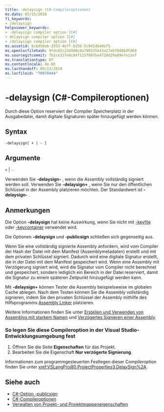 ```yaml
---
title: -delaysign (C#-Compileroptionen)
ms.date: 05/15/2018
f1_keywords:
- /delaysign
helpviewer_keywords:
- -delaysign compiler option [C#]
- delaysign compiler option [C#]
- /delaysign compiler option [C#]
ms.assetid: bcb058eb-2933-4e7f-b356-5c941db4de75
ms.openlocfilehash: 9fdc02c22d9d8c8a709155e43a17ebf0d86dfd69
ms.sourcegitcommit: 7b1ce327e8c84f115f007be4728d29a89efe11ef
ms.translationtype: HT
ms.contentlocale: de-DE
ms.lasthandoff: 09/13/2019
ms.locfileid: "70970444"
---
```

# <a name="-delaysign-c-compiler-options"></a>-delaysign (C#-Compileroptionen)

Durch diese Option reserviert der Compiler Speicherplatz in der Ausgabedatei, damit digitale Signaturen später hinzugefügt werden können.

## <a name="syntax"></a>Syntax

```console
-delaysign[ + | - ]
```

## <a name="arguments"></a>Argumente

`+` &#124; `-`

Verwenden Sie **-delaysign-** , wenn die Assembly vollständig signiert werden soll. Verwenden Sie **-delaysign+** , wenn Sie nur den öffentlichen Schlüssel in der Assembly platzieren möchten. Der Standardwert ist **-delaysign-** .

## <a name="remarks"></a>Anmerkungen

Die Option **-delaysign** hat keine Auswirkung, wenn Sie nicht mit [-keyfile](./keyfile-compiler-option.md) oder [-keycontainer](./keycontainer-compiler-option.md) verwendet wird.

Die Optionen **-delaysign** und **-publicsign** schließen sich gegenseitig aus.

Wenn Sie eine vollständig signierte Assembly anfordern, wird vom Compiler der Hash der Datei mit dem Manifest (Assemblymetadaten) erstellt und mit dem privaten Schlüssel signiert. Dadurch wird eine digitale Signatur erstellt, die in der Datei mit dem Manifest gespeichert wird. Wenn eine Assembly mit Verzögerung signiert wird, wird die Signatur vom Compiler nicht berechnet und gespeichert, sondern lediglich ein Bereich in der Datei reserviert, damit die Signatur zu einem späteren Zeitpunkt hinzugefügt werden kann.

Mit **-delaysign+** können Tester die Assembly beispielsweise im globalen Cache ablegen. Nach dem Testen können Sie die Assembly vollständig signieren, indem Sie den privaten Schlüssel der Assembly mithilfe des Hilfsprogramms [Assembly Linker](../../../framework/tools/al-exe-assembly-linker.md) platzieren.

Weitere Informationen finden Sie unter [Erstellen und Verwenden von Assemblys mit starkem Namen](../../../standard/assembly/create-use-strong-named.md) und [Verzögertes Signieren einer Assembly](../../../standard/assembly/delay-sign.md).

### <a name="to-set-this-compiler-option-in-the-visual-studio-development-environment"></a>So legen Sie diese Compileroption in der Visual Studio-Entwicklungsumgebung fest

1. Öffnen Sie die Seite **Eigenschaften** für das Projekt.
1. Bearbeiten Sie die Eigenschaft **Nur verzögerte Signierung**.

Informationen zum programmgesteuerten Festlegen dieser Compileroption finden Sie unter <xref:VSLangProj80.ProjectProperties3.DelaySign%2A>.

## <a name="see-also"></a>Siehe auch

- [C#-Option -publicsign](publicsign-compiler-option.md)
- [C#-Compileroptionen](index.md)
- [Verwalten von Projekt- und Projektmappeneigenschaften](/visualstudio/ide/managing-project-and-solution-properties)
